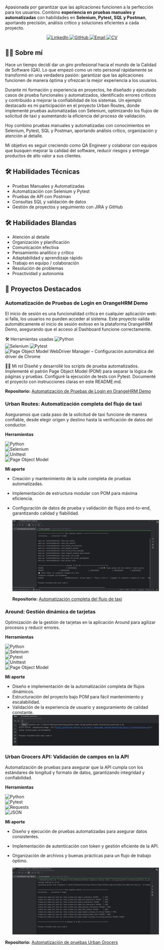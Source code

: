Apasionada por garantizar que las aplicaciones funcionen a la perfección para los usuarios. Combino **experiencia en pruebas manuales y automatizadas** con habilidades en **Selenium, Pytest, SQL y Postman**, aportando precisión, análisis crítico y soluciones eficientes a cada proyecto.

<p align="center">
  <a href="https://www.linkedin.com/in/francis-anahole/">
    <img src="https://img.shields.io/badge/LinkedIn-0077B5?style=for-the-badge&logo=linkedin&logoColor=white" alt="LinkedIn"/>
  </a>
  <a href="https://github.com/Francis2040">
    <img src="https://img.shields.io/badge/GitHub-000000?style=for-the-badge&logo=github&logoColor=white" alt="GitHub"/>
  </a>
  <a href="mailto:anaholef@gmail.com">
    <img src="https://img.shields.io/badge/Email-D14836?style=for-the-badge&logo=gmail&logoColor=white" alt="Email"/>
  </a>
  <a href="https://docs.google.com/document/d/1KdWM7GDKW3WIpNjrB0evANzvv2nJyfM6loEG8tImsXI/edit?usp=sharing" target="_blank">
    <img src="https://img.shields.io/badge/CV-0A66C2?style=for-the-badge&logo=googledrive&logoColor=white" alt="CV"/>
  </a>
</p>

## 👩‍💻 Sobre mí

Hace un tiempo decidí dar un giro profesional hacia el mundo de la Calidad de Software (QA). Lo que empezó como un reto personal rápidamente se transformó en una verdadera pasión: garantizar que las aplicaciones funcionen de manera óptima y ofrezcan la mejor experiencia a los usuarios.

Durante mi formación y experiencia en proyectos, he diseñado y ejecutado casos de prueba funcionales y automatizados, identificado errores críticos y contribuido a mejorar la confiabilidad de los sistemas. Un ejemplo destacado es mi participación en el proyecto Urban Routes, donde implementé pruebas automatizadas con Selenium, optimizando los flujos de solicitud de taxi y aumentando la eficiencia del proceso de validación.

Hoy combino pruebas manuales y automatizadas con conocimientos en Selenium, Pytest, SQL y Postman, aportando análisis crítico, organización y atención al detalle.

Mi objetivo es seguir creciendo como QA Engineer y colaborar con equipos que busquen mejorar la calidad del software, reducir riesgos y entregar productos de alto valor a sus clientes.

## 🛠 Habilidades Técnicas

- Pruebas Manuales y Automatizadas
- Automatización con Selenium y Pytest
- Pruebas de API con Postman
- Consultas SQL y validación de datos
- Gestión de proyectos y seguimiento con JIRA y GitHub

## 🛠 Habilidades Blandas

- Atención al detalle
- Organización y planificación
- Comunicación efectiva
- Pensamiento analítico y crítico
- Adaptabilidad y aprendizaje rápido
- Trabajo en equipo / colaboración
- Resolución de problemas
- Proactividad y autonomía

## 📂 Proyectos Destacados

###  Automatización de Pruebas de Login en OrangeHRM Demo

El inicio de sesión es una funcionalidad crítica en cualquier aplicación web: si falla, los usuarios no pueden acceder al sistema.
Este proyecto valida automáticamente el inicio de sesión exitoso en la plataforma OrangeHRM Demo, asegurando que el acceso al Dashboard funcione correctamente.

🛠️ Herramientas usadas
![Python](https://img.shields.io/badge/Python-3776AB?style=for-the-badge&logo=python&logoColor=white)  
![Selenium](https://img.shields.io/badge/Selenium-43B02A?style=for-the-badge&logo=selenium&logoColor=white)
![Pytest](https://img.shields.io/badge/Pytest-5A5A5A?style=for-the-badge&logo=pytest&logoColor=white)  
![Page Object Model](https://img.shields.io/badge/Page%20Object%20Model-POM-blue?style=for-the-badge)
WebDriver Manager – Configuración automática del driver de Chrome

👩‍💻 Mi rol
Diseñé y desarrollé los scripts de prueba automatizados.
Implementé el patrón Page Object Model (POM) para separar la lógica de páginas y pruebas.
Configuré la ejecución de tests con Pytest.
Documenté el proyecto con instrucciones claras en este README.md.

 **Repositorio:** [Automatización de Pruebas de Login en OrangeHRM Demo](https://github.com/Francis2040/Test-de-Login-OrangeHRM-Demo)

### Urban Routes: Automatización completa del flujo de taxi

Aseguramos que cada paso de la solicitud de taxi funcione de manera confiable, desde elegir origen y destino hasta la verificación de datos del conductor.

**Herramientas**  

![Python](https://img.shields.io/badge/Python-3776AB?style=for-the-badge&logo=python&logoColor=white)  
![Selenium](https://img.shields.io/badge/Selenium-43B02A?style=for-the-badge&logo=selenium&logoColor=white)  
![Unittest](https://img.shields.io/badge/Unittest-FFCA28?style=for-the-badge&logo=python&logoColor=black)  
![Page Object Model](https://img.shields.io/badge/Page%20Object%20Model-POM-blue?style=for-the-badge)

**Mi aporte**  
- Creación y mantenimiento de la suite completa de pruebas automatizadas.  
- Implementación de estructura modular con POM para máxima eficiencia.  
- Configuración de datos de prueba y validación de flujos end-to-end, garantizando calidad y fiabilidad.

  ![Urban Routes](./Captura_Urban_routes.png)

  **Repositorio:** [Automatización completa del flujo de taxi](https://github.com/Francis2040/UrbanRoutes_Automatizacion_Python_Selenium)
  
### Around: Gestión dinámica de tarjetas

Optimización de la gestión de tarjetas en la aplicación Around para agilizar procesos y reducir errores.

**Herramientas**  

![Python](https://img.shields.io/badge/Python-3776AB?style=for-the-badge&logo=python&logoColor=white)  
![Selenium](https://img.shields.io/badge/Selenium-43B02A?style=for-the-badge&logo=selenium&logoColor=white)  
![Pytest](https://img.shields.io/badge/Pytest-5A5A5A?style=for-the-badge&logo=pytest&logoColor=white)  
![Unittest](https://img.shields.io/badge/Unittest-FFCA28?style=for-the-badge&logo=python&logoColor=black)  
![Page Object Model](https://img.shields.io/badge/Page%20Object%20Model-POM-blue?style=for-the-badge)

**Mi aporte**  
- Diseño e implementación de la automatización completa de flujos dinámicos.  
- Estructuración del proyecto bajo POM para fácil mantenimiento y escalabilidad.  
- Validación de la experiencia de usuario y aseguramiento de calidad constante.
![Avatar](./Captura_Avatar.png)

### Urban Grocers API: Validación de campos en la API

Automatización de pruebas para asegurar que la API cumpla con los estándares de longitud y formato de datos, garantizando integridad y confiabilidad.

**Herramientas**  

![Python](https://img.shields.io/badge/Python-3776AB?style=for-the-badge&logo=python&logoColor=white)  
![Pytest](https://img.shields.io/badge/Pytest-5A5A5A?style=for-the-badge&logo=pytest&logoColor=white)  
![Requests](https://img.shields.io/badge/Requests-FF0000?style=for-the-badge)  
![JSON](https://img.shields.io/badge/JSON-000000?style=for-the-badge&logo=json&logoColor=white)

**Mi aporte**  
- Diseño y ejecución de pruebas automatizadas para asegurar datos consistentes.  
- Implementación de autenticación con token y gestión eficiente de la API.  
- Organización de archivos y buenas prácticas para un flujo de trabajo óptimo.

  ![Urban Grocers API](./Captura_urban_grocers.png)

**Repositorio:** [Automatización de pruebas Urban Grocers](https://github.com/Francis2040/Automatizacion-de-pruebas-para-validacion-de-campos-en-la-aplicacion-Urban-Grocers)

